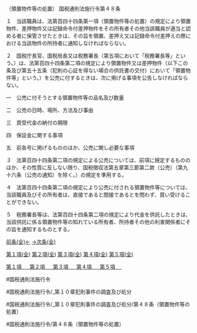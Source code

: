 （領置物件等の処置）
国税通則法施行令第４８条

１　当該職員は、法第百四十四条第一項（領置物件等の処置）の規定により領置物件、差押物件又は記録命令付差押物件をその所有者その他当該職員が適当と認める者に保管させたときは、その旨を領置、差押え又は記録命令付差押えの際における当該物件の所持者に通知しなければならない。

２　国税庁長官、国税局長又は税務署長（第五項において「税務署長等」という。）は、法第百四十四条第二項の規定により領置物件又は差押物件（以下この条及び第五十五条（犯則の心証を得ない場合の供託書の交付）において「領置物件等」という。）を公売に付するときは、次に掲げる事項を公告しなければならない。

一　公売に付そうとする領置物件等の品名及び数量

二　公売の日時、場所、方法及び事由

三　買受代金の納付の期限

四　保証金に関する事項

五　前各号に掲げるもののほか、公売に関し必要な事項

３　法第百四十四条第二項の規定による公売については、前項に規定するもののほか、その性質に反しない限り、国税徴収法第五章第三節第二款（公売）（第九十六条（公売の通知）を除く。）の規定を準用する。

４　法第百四十四条第二項の規定により公売に付される領置物件等については、当該職員及びその所有者は、直接であると間接であるとを問わず、買い受けることができない。

５　税務署長等は、法第百四十四条第二項の規定により代金を供託したときは、当該供託に係る領置物件等の知れている所有者、所持者その他の利害関係者にその旨を通知するものとする。

[前条(全)←](国税通則法施行＿令＿第４７条_.md)    [→次条(全)](国税通則法施行＿令＿第４９条_.md)

[第１項(全)](国税通則法施行＿令＿第４８条第１項_.md)  [第２項(全)](国税通則法施行＿令＿第４８条第２項_.md)  [第３項(全)](国税通則法施行＿令＿第４８条第３項_.md)  [第４項(全)](国税通則法施行＿令＿第４８条第４項_.md)  [第５項(全)](国税通則法施行＿令＿第４８条第５項_.md)  

[第１項 　 ](国税通則法施行＿令＿第４８条第１項.md)  [第２項 　 ](国税通則法施行＿令＿第４８条第２項.md)  [第３項 　 ](国税通則法施行＿令＿第４８条第３項.md)  [第４項 　 ](国税通則法施行＿令＿第４８条第４項.md)  [第５項 　 ](国税通則法施行＿令＿第４８条第５項.md)  

#国税通則法施行令

#国税通則法施行令/_第１０章犯則事件の調査及び処分

#国税通則法施行令/_第１０章犯則事件の調査及び処分/第４８条（領置物件等の処置）

#国税通則法施行令/第４８条（領置物件等の処置）

